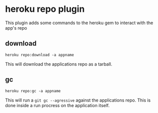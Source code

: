 # heroku repo plugin

This plugin adds some commands to the heroku gem to interact with the app's repo

## download

    heroku repo:download -a appname
    
This will download the applications repo as a tarball.

## gc

    heroku repo:gc -a appname
    
This will run a `git gc --agressive` against the applications repo. This is done inside a run procress on the application itself.
